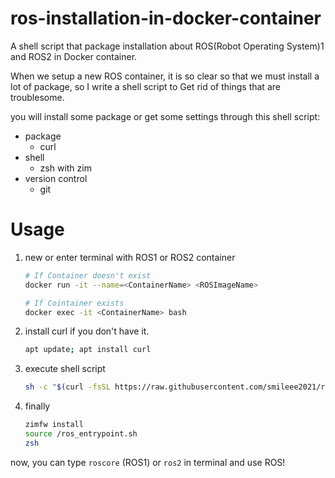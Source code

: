 # ros-installation-in-docker-container

A shell script that package installation about ROS(Robot Operating System)1 and ROS2 in Docker container.

When we setup a new ROS container, it is so clear so that we must install a lot of package, so I write a shell script to Get rid of things that are troublesome.

you will install some package or get some settings through this shell script:
- package
  - curl
- shell
  - zsh with zim
- version control
  - git

# Usage
1. new or enter terminal with ROS1 or ROS2 container
    ```bash
    # If Container doesn't exist
    docker run -it --name=<ContainerName> <ROSImageName>

    # If Cointainer exists
    docker exec -it <ContainerName> bash
    ```

2. install curl if you don't have it.
    ```bash
    apt update; apt install curl
    ```

3. execute shell script
    ```bash
    sh -c "$(curl -fsSL https://raw.githubusercontent.com/smileee2021/ros-installation-in-docker-container/main/install-zsh-with-zim.sh)"
    ```

4. finally
    ```bash
    zimfw install
    source /ros_entrypoint.sh
    zsh
    ```

now, you can type `roscore` (ROS1) or `ros2` in terminal and use ROS!

